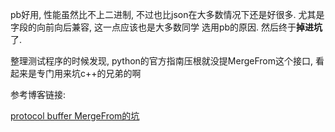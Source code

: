 pb好用, 性能虽然比不上二进制, 不过也比json在大多数情况下还是好很多. 尤其是字段的向前向后兼容, 这一点应该也是大多数同学
选用pb的原因. 然后终于**掉进坑**了.

整理测试程序的时候发现, python的官方指南压根就没提MergeFrom这个接口, 看起来是专门用来坑c++的兄弟的啊

参考博客链接:

[protocol buffer MergeFrom的坑](http://blog.csdn.net/wzzfeitian/article/details/69803166)